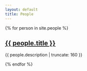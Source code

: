 ```yaml
---
layout: default
title: People
---
```


{% for person in site.people %}


<a href="{{ person.url | prepend: site.baseurl }}">
        <h2>{{ people.title }}</h2>
</a>

<p class="post-excerpt">{{ people.description | truncate: 160 }}</p>

{% endfor %}      
